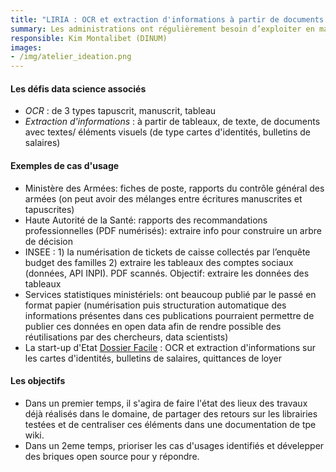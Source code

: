 ```yaml
---
title: "LIRIA : OCR et extraction d'informations à partir de documents adminsitratifs"
summary: Les administrations ont régulièrement besoin d’exploiter en masse des documents administratifs sous des formats non directement exploitable (PDF scannés, images, etc.). L’information contenue dans ces documents, pour être exploitée, doit passer par une étape d'extraction et de structuration de l’information, qui est vite très chronophage si elle doit être réalisée à la main.
responsible: Kim Montalibet (DINUM)
images: 
- /img/atelier_ideation.png
---
```


#### Les défis data science associés

   * _OCR_ : de 3 types tapuscrit, manuscrit, tableau 
   * _Extraction d'informations_ : à partir de tableaux, de texte, de documents avec textes/ éléments visuels (de type cartes d'identités, bulletins de salaires)


#### Exemples de cas d'usage

* Ministère des Armées: fiches de poste, rapports du contrôle général des armées (on peut avoir des mélanges entre écritures manuscrites et tapuscrites)
* Haute Autorité de la Santé: rapports des recommandations professionnelles (PDF numérisés): extraire info pour construire un arbre de décision
* INSEE : 1) la numérisation de tickets de caisse collectés par l’enquête budget des familles 2) extraire les tableaux des comptes sociaux (données, API INPI). PDF scannés. Objectif: extraire les données des tableaux
* Services statistiques ministériels: ont beaucoup publié par le passé en format papier (numérisation puis structuration automatique des informations présentes dans ces publications pourraient permettre de publier ces données en open data afin de rendre possible des réutilisations par des chercheurs, data scientists) 
* La start-up d'Etat [Dossier Facile](https://www.dossierfacile.fr/) : OCR et extraction d'informations sur les cartes d'identités, bulletins de salaires, quittances de loyer 

#### Les objectifs

- Dans un premier temps, il s'agira de faire l'état des lieux des travaux déjà réalisés dans le domaine, de partager des retours sur les librairies testées et de centraliser ces éléments dans une documentation de tpe wiki. 
- Dans un 2eme temps, prioriser les cas d'usages identifiés et dévelepper des briques open source pour y répondre. 

